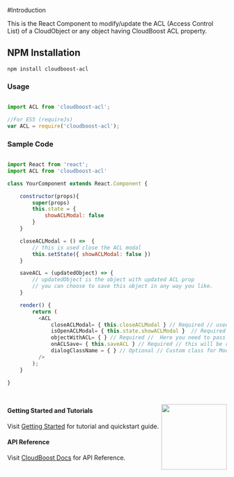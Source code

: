 #Introduction

This is the React Component to modify/update the ACL (Access Control List) of a CloudObject or any object having CloudBoost ACL property.

## NPM Installation
```
npm install cloudboost-acl
```

### Usage

``` js

import ACL from 'cloudboost-acl';

//For ES5 (requireJs)
var ACL = require('cloudboost-acl');

```

### Sample Code

``` js

import React from 'react';
import ACL from 'cloudboost-acl'

class YourComponent extends React.Component {

    constructor(props){
        super(props)
        this.state = {
            showACLModal: false
        }
    }

    closeACLModal = () =>  {
        // this is used close the ACL modal
        this.setState({ showACLModal: false })
    }

    saveACL = (updatedObject) => {
        // updatedObject is the object with updated ACL prop
        // you can choose to save this object in any way you like.
    }

    render() {
        return (
          <ACL
              closeACLModal= { this.closeACLModal } // Required // used to close ACL modal
              isOpenACLModal= { this.state.showACLModal }  // Required // true -> Modal is open , false -> Modal is closed
              objectWithACL= { } // Required //  Here you need to pass the object whose ACL prop you want to modify
              onACLSave= { this.saveACL } // Required // this will be called when you click save inside of ACL modal.
              dialogClassName = { } // Optional // Custom class for Modal root/container element
          />
        );
    }

}




```

<img align="right" height="150" src="https://cloud.githubusercontent.com/assets/5427704/7724257/b7f45d6c-ff0d-11e4-8f60-06024eaa1508.png">

#### Getting Started and Tutorials

Visit [Getting Started](https://tutorials.cloudboost.io) for tutorial and quickstart guide.


#### API Reference

Visit [CloudBoost Docs](http://docs.cloudboost.io) for API Reference.


